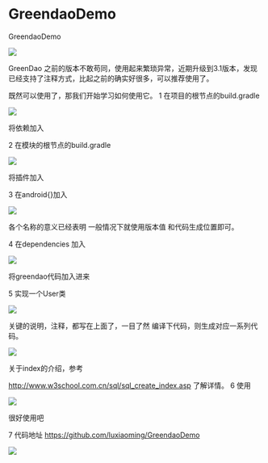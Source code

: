 # GreendaoDemo
GreendaoDemo 


![](http://upload-images.jianshu.io/upload_images/1603789-6dfadd5202cd2d09?imageMogr2/auto-orient/strip%7CimageView2/2/w/1240)

GreenDao 之前的版本不敢苟同，使用起来繁琐异常，近期升级到3.1版本，发现已经支持了注释方式，比起之前的确实好很多，可以推荐使用了。

既然可以使用了，那我们开始学习如何使用它。
1 在项目的根节点的build.gradle

![](http://upload-images.jianshu.io/upload_images/1603789-1852e14d38b13877?imageMogr2/auto-orient/strip%7CimageView2/2/w/1240)

将依赖加入

2 在模块的根节点的build.gradle

![](http://upload-images.jianshu.io/upload_images/1603789-f20900d44b18b176?imageMogr2/auto-orient/strip%7CimageView2/2/w/1240)

将插件加入

3 在android{}加入

![](http://upload-images.jianshu.io/upload_images/1603789-68fe9903582a7fa3?imageMogr2/auto-orient/strip%7CimageView2/2/w/1240)

各个名称的意义已经表明 一般情况下就使用版本值 和代码生成位置即可。

4 在dependencies 加入

![](http://upload-images.jianshu.io/upload_images/1603789-09e0ddf5abb32ca3?imageMogr2/auto-orient/strip%7CimageView2/2/w/1240)

将greendao代码加入进来

5 实现一个User类

![](http://upload-images.jianshu.io/upload_images/1603789-dd72f161f9f7bc6c?imageMogr2/auto-orient/strip%7CimageView2/2/w/1240)

关键的说明，注释，都写在上面了，一目了然  编译下代码，则生成对应一系列代码。

![](http://upload-images.jianshu.io/upload_images/1603789-a45c6eb7840eb3fc?imageMogr2/auto-orient/strip%7CimageView2/2/w/1240)

关于index的介绍，参考

http://www.w3school.com.cn/sql/sql_create_index.asp
了解详情。
6 使用

![](http://upload-images.jianshu.io/upload_images/1603789-6be7813025eec8e5?imageMogr2/auto-orient/strip%7CimageView2/2/w/1240)

很好使用吧

7 代码地址
https://github.com/luxiaoming/GreendaoDemo

![](http://upload-images.jianshu.io/upload_images/1603789-c0a55382ea12eb8b?imageMogr2/auto-orient/strip%7CimageView2/2/w/1240)
